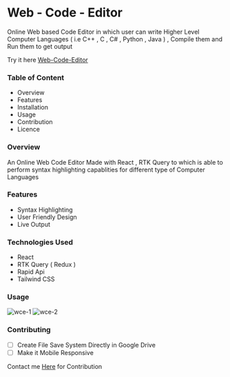 # Web - Code - Editor
Online Web based Code Editor in which user can write Higher Level Computer Languages ( i.e C++ , C , C# , Python , Java ) , Compile them and Run them to get output

Try it here [Web-Code-Editor](https://webcodeeditor-sparshpathak.netlify.app/)

### Table of Content

 - Overview
 - Features
 - Installation
 - Usage
 - Contribution
 - Licence

### Overview
An Online Web Code Editor Made with  React , RTK Query to which is able to perform syntax highlighting capablities for different type of Computer Languages
### Features
 - Syntax Highlighting
 - User Friendly Design
 - Live Output
### Technologies Used
 - React
 - RTK Query ( Redux )
 - Rapid Api
 - Tailwind CSS

### Usage
![wce-1](https://github.com/SPARSHpathak2002/React_mini_projects/blob/main/Web-Code-Editor/wce-1.JPG)
![wce-2](https://github.com/SPARSHpathak2002/React_mini_projects/blob/main/Web-Code-Editor/WCE-2.JPG)

### Contributing

 - [ ] Create File Save System Directly in Google Drive
 - [ ] Make it Mobile Responsive
 
 Contact me [Here](sparshpathak2002@gmail.com) for Contribution
 
